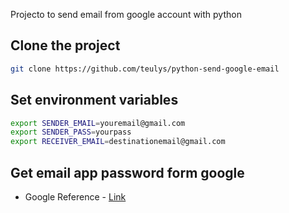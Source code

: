 Projecto to send email from google account with python

## Clone the project

```sh
git clone https://github.com/teulys/python-send-google-email
```

## Set environment variables

```sh
export SENDER_EMAIL=youremail@gmail.com
export SENDER_PASS=yourpass
export RECEIVER_EMAIL=destinationemail@gmail.com
```

## Get email app password form google

- Google Reference - [Link](https://support.google.com/accounts/answer/185833?p=InvalidSecondFactor&visit_id=637835767630667539-4188377166&rd=1)

